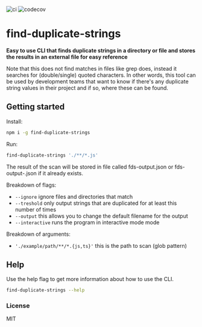 ![ci](https://github.com/erwinheitzman/find-duplicate-strings/workflows/ci/badge.svg)
![codecov](https://codecov.io/gh/erwinheitzman/find-duplicate-strings/branch/master/graph/badge.svg)

# find-duplicate-strings

**Easy to use CLI that finds duplicate strings in a directory or file and stores the results in an external file for easy reference**

Note that this does not find matches in files like grep does, instead it searches for (double/single) quoted characters. In other words, this tool can be used by development teams that want to know if there's any duplicate string values in their project and if so, where these can be found.

## Getting started

Install:

```bash
npm i -g find-duplicate-strings
```

Run:

```bash
find-duplicate-strings './**/*.js'
```

The result of the scan will be stored in file called fds-output.json or fds-output-<num>.json if it already exists.

Breakdown of flags:

- `--ignore` ignore files and directories that match
- `--treshold` only output strings that are duplicated for at least this number of times
- `--output` this allows you to change the default filename for the output
- `--interactive` runs the program in interactive mode mode

Breakdown of arguments:

- `'./example/path/**/*.{js,ts}'` this is the path to scan (glob pattern)

## Help

Use the help flag to get more information about how to use the CLI.

```bash
find-duplicate-strings --help
```

### License

MIT
